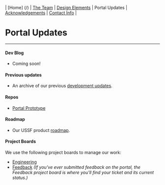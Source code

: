 | [Home] (/) | [The Team](https://ussf-orbit.github.io/ussf-portal/the-team)  | [Design Elements](https://ussf-orbit.github.io/ussf-portal/design-elements) | Portal Updates | [Acknowledgements](https://ussf-orbit.github.io/ussf-portal/acknowledgements) | [Contact Info](https://ussf-orbit.github.io/ussf-portal/contact-info) |

# Portal Updates
---

#### Dev Blog

* Coming soon!

#### Previous updates
* An archive of our previous [development updates](development-updates).

#### Repos
* [Portal Prototype](https://github.com/USSF-ORBIT/ussf-portal-prototype)

#### Roadmap
* Our USSF product [roadmap](USSF-Portal-Product-Roadmap).

#### Project Boards
We use the following project boards to manage our work:
* [Engineering](https://github.com/orgs/USSF-ORBIT/projects/3)
* [Feedback](#) *(If you've ever submitted feedback on the portal, the Feedback project board is where you'll find your ticket and its current status.)*
